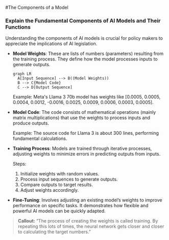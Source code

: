#The Components of a Model

### Explain the Fundamental Components of AI Models and Their Functions

Understanding the components of AI models is crucial for policy makers to appreciate the implications of AI legislation.

- **Model Weights**: These are lists of numbers (parameters) resulting from the training process. They define how the model processes inputs to generate outputs. 
  ```mermaid
  graph LR
    A[Input Sequence] --> B((Model Weights))
    B --> C{Model Code}
    C --> D[Output Sequence]
  ```

  Example: Meta's Llama 3 70b model has weights like [0.0005, 0.0005, 0.0004, 0.0012, -0.0016, 0.0025, 0.0009, 0.0006, 0.0003, 0.0005].

- **Model Code**: The code consists of mathematical operations (mainly matrix multiplications) that use the weights to process inputs and produce outputs.

  Example: The source code for Llama 3 is about 300 lines, performing fundamental calculations.

- **Training Process**: Models are trained through iterative processes, adjusting weights to minimize errors in predicting outputs from inputs.

  Steps: 
  1. Initialize weights with random values.
  2. Process input sequences to generate outputs.
  3. Compare outputs to target results.
  4. Adjust weights accordingly.

- **Fine-Tuning**: Involves adjusting an existing model’s weights to improve performance on specific tasks. It demonstrates how flexible and powerful AI models can be quickly adapted.

> **Callout:** “The process of creating the weights is called training. By repeating this lots of times, the neural network gets closer and closer to calculating the target numbers.”